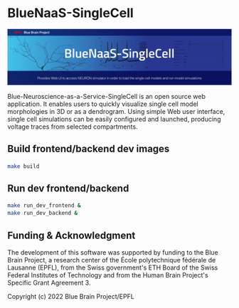 # BlueNaaS-SingleCell

<img src="BlueNaaS-SingleCell.jpg" width="800"/>

Blue-Neuroscience-as-a-Service-SingleCell is an open source web application.
It enables users to quickly visualize single cell model morphologies in 3D
or as a dendrogram. Using simple Web user interface, single cell simulations
can be easily configured and launched, producing voltage traces from selected
compartments.


## Build frontend/backend dev images
```bash
make build
```

## Run dev frontend/backend
```bash
make run_dev_frontend &
make run_dev_backend &
```

## Funding & Acknowledgment

The development of this software was supported by funding to the Blue Brain Project,
a research center of the École polytechnique fédérale de Lausanne (EPFL),
from the Swiss government's ETH Board of the Swiss Federal Institutes of Technology
and from the Human Brain Project's Specific Grant Agreement 3.

Copyright (c) 2022 Blue Brain Project/EPFL
